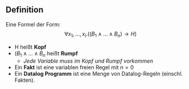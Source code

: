 ## Definition 
Eine Formel der Form:
$$\forall x_{1},\dots,x_{l}.((B_{1} \land\dots \land B_{n}) \to H)$$
- H heißt **Kopf**
- $(B_{1} \land\dots \land B_{n}$ heißt **Rumpf**
	- *Jede Variable muss im Kopf und Rumpf vorkommen*
- Ein **Fakt** ist eine variablen freien Regel mit $n=0$
- Ein **Datalog Programm** ist eine Menge von Datalog-Regeln (einschl. Fakten).

